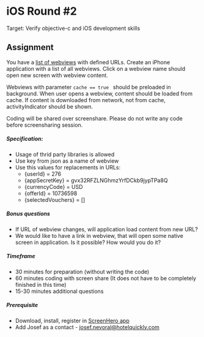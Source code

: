 iOS Round #2
==========

Target: Verify objective-c and iOS development skills

## Assignment
You have a [list of webviews](http://appcontent.hotelquickly.com/en/1/ios/index.json) with defined URLs. Create an iPhone application with a list of all webviews. Click on a webview name should open new screen with webview content.  

Webviews with parameter ```cache == true ``` should be preloaded in background. When user opens a webview, content should be loaded from cache. If content is downloaded from network, not from cache, activityIndicator should be shown.

Coding will be shared over screenshare. Please do not write any code before screensharing session.

##### Specification:
* Usage of thrid party libraries is allowed
* Use key from json as a name of webview
* Use this values for replacements in URLs:
	* {userId} = 276
	* {appSecretKey} = gvx32RFZLNGhmzYrfDCkb9jypTPa8Q
	* {currencyCode} = USD
	* {offerId} = 10736598
	* {selectedVouchers} = []

##### Bonus questions
* If URL of webview changes, will application load content from new URL?
* We would like to have a link in webview, that will open some native screen in application. Is it possible? How would you do it?

##### Timeframe
* 30 minutes for preparation (without writing the code)
* 60 minutes coding with screen share (It does not have to be completely finished in this time)
* 15-30 minutes additional questions


##### Prerequisite
* Download, install, register in [ScreenHero app](http://screenhero.com/)
* Add Josef as a contact - josef.nevoral@hotelquickly.com

